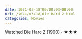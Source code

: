 ```yaml
---
date: 2021-03-18T00:00:03+00:00
url: /2021/03/18/die-hard-2.html
categories: Movies
---
```

Watched Die Hard 2 (1990) - ★★★





